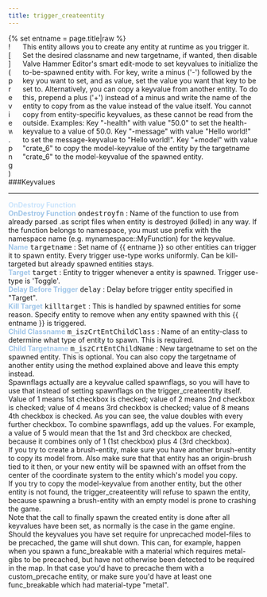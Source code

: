 ```yaml
---
title: trigger_createentity
---
```

<div>{% set entname = page.title|raw %}</div>
<div class="container previewimg">
<div class="columns">
<div class="imagepadding column col-auto" markdown="1">![](preview.png)</div>
<div class="column entityentry" markdown="1">This entity allows you to create any entity at runtime as you trigger it. Set the desired classname and new targetname, if wanted, then disable Valve Hammer Editor's smart edit-mode to set keyvalues to initialize the to-be-spawned entity with. For key, write a minus ('-') followed by the key you want to set, and as value, set the value you want that key to be set to. Alternatively, you can copy a keyvalue from another entity. To do this, prepend a plus ('+') instead of a minus and write the name of the entity to copy from as the value instead of the value itself. You cannot copy from entity-specific keyvalues, as these cannot be read from the outside. Examples: Key "-health" with value "50.0" to set the health-keyvalue to a value of 50.0. Key "-message" with value "Hello world!" to set the message-keyvalue to "Hello world!". Key "+model" with value "crate_6" to copy the model-keyvalue of the entity by the targetname "crate_6" to the model-keyvalue of the spawned entity.</div>
</div>
</div>
###Keyvalues
<hr>
<div class="accordion entityentry">
<input type="checkbox" id="accordion-1" name="accordion-checkbox" hidden>
<label class="accordion-header" for="accordion-1">
<span style="color:#cae4fc;"><b>OnDestroy Function</b></span>
<i class="icon icon-arrow-right mr-1"></i>
</label>
<div class="accordion-body entgroup">
<div class="entityentry" markdown="1">
<span style="color:#9fc5e8;"><b>OnDestroy Function</b></span> <kbd  class="tooltip" data-tooltip="string">ondestroyfn</kbd> :
Name of the function to use from already parsed .as script files when entity is destroyed (killed) in any way. If the function belongs to namespace, you must use prefix with the namespace name (e.g. mynamespace::MyFunction) for the keyvalue.
</div>
</div>
</div>
<div class="entityentry" markdown="1">
<span style="color:#9fc5e8;"><b>Name</b></span> <kbd  class="tooltip" data-tooltip="target_source">targetname</kbd> :
Set name of {{ entname }} so other entities can trigger it to spawn entity. Every trigger use-type works uniformly. Can be kill-targeted but already spawned entities stays.
</div>
<div class="entityentry" markdown="1">
<span style="color:#9fc5e8;"><b>Target</b></span> <kbd  class="tooltip" data-tooltip="target_destination">target</kbd> :
Entity to trigger whenever a entity is spawned. Trigger use-type is 'Toggle'.
</div>
<div class="entityentry" markdown="1">
<span style="color:#9fc5e8;"><b>Delay Before Trigger</b></span> <kbd  class="tooltip" data-tooltip="string">delay</kbd> :
Delay before trigger entity specified in "Target".
</div>
<div class="entityentry" markdown="1">
<span style="color:#9fc5e8;"><b>Kill Target</b></span> <kbd  class="tooltip" data-tooltip="target_destination">killtarget</kbd> :
This is handled by spawned entities for some reason. Specify entity to remove when any entity spawned with this {{ entname }} is triggered.
</div>
<div class="entityentry" markdown="1">
<span style="color:#9fc5e8;"><b>Child Classname</b></span> <kbd  class="tooltip" data-tooltip="string">m_iszCrtEntChildClass</kbd> :
Name of an entity-class to determine what type of entity to spawn. This is required.
</div>
<div class="entityentry" markdown="1">
<span style="color:#9fc5e8;"><b>Child Targetname</b></span> <kbd  class="tooltip" data-tooltip="string">m_iszCrtEntChildName</kbd> :
New targetname to set on the spawned entity. This is optional. You can also copy the targetname of another entity using the method explained above and leave this empty instead.
</div>
<div class="notices blue" markdown="1">Spawnflags actually are a keyvalue called spawnflags, so you will have to use that instead of setting spawnflags on the trigger_createentity itself. Value of 1 means 1st checkbox is checked; value of 2 means 2nd checkbox is checked; value of 4 means 3rd checkbox is checked; value of 8 means 4th checkbox is checked. As you can see, the value doubles with every further checkbox. To combine spawnflags, add up the values. For example, a value of 5 would mean that the 1st and 3rd checkbox are checked, because it combines only of 1 (1st checkbox) plus 4 (3rd checkbox).</div>
<div class="notices blue" markdown="1">If you try to create a brush-entity, make sure you have another brush-entity to copy its model from. Also make sure that that entity has an origin-brush tied to it then, or your new entity will be spawned with an offset from the center of the coordinate system to the entity which's model you copy.</div>
<div class="notices blue" markdown="1">If you try to copy the model-keyvalue from another entity, but the other entity is not found, the trigger_createentity will refuse to spawn the entity, because spawning a brush-entity with an empty model is prone to crashing the game.</div>
<div class="notices blue" markdown="1">Note that the call to finally spawn the created entity is done after all keyvalues have been set, as normally is the case in the game engine. Should the keyvalues you have set require for unprecached model-files to be precached, the game will shut down. This can, for example, happen when you spawn a func_breakable with a material which requires metal-gibs to be precached, but have not otherwise been detected to be required in the map. In that case you'd have to precache them with a custom_precache entity, or make sure you'd have at least one func_breakable which had material-type "metal".</div>
